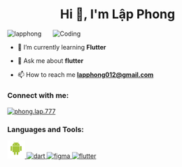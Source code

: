 <h1 align="center">Hi 👋, I'm Lập Phong</h1>
<img align="right" alt="Coding" width="400" src="https://docs.flutter.dev/assets/images/dash/dash-fainting.gif">

<p align="left"> <img src="https://komarev.com/ghpvc/?username=lapphong&label=Profile%20views&color=0e75b6&style=flat" alt="lapphong" /> </p>

- 🌱 I’m currently learning **Flutter**

- 💬 Ask me about **flutter**

- 📫 How to reach me **lapphong012@gmail.com**

<h3 align="left">Connect with me:</h3>
<p align="left">
<a href="https://fb.com/phong.lap.777" target="blank"><img align="center" src="https://raw.githubusercontent.com/rahuldkjain/github-profile-readme-generator/master/src/images/icons/Social/facebook.svg" alt="phong.lap.777" height="30" width="40" /></a>
</p>

<h3 align="left">Languages and Tools:</h3>
<p align="left"> <a href="https://developer.android.com" target="_blank" rel="noreferrer"> <img src="https://raw.githubusercontent.com/devicons/devicon/master/icons/android/android-original-wordmark.svg" alt="android" width="40" height="40"/> </a> <a href="https://dart.dev" target="_blank" rel="noreferrer"> <img src="https://www.vectorlogo.zone/logos/dartlang/dartlang-icon.svg" alt="dart" width="40" height="40"/> </a> <a href="https://www.figma.com/" target="_blank" rel="noreferrer"> <img src="https://www.vectorlogo.zone/logos/figma/figma-icon.svg" alt="figma" width="40" height="40"/> </a> <a href="https://flutter.dev" target="_blank" rel="noreferrer"> <img src="https://www.vectorlogo.zone/logos/flutterio/flutterio-icon.svg" alt="flutter" width="40" height="40"/> </a> </p>

<!-- <p><img align="left" src="https://github-readme-stats.vercel.app/api/top-langs?username=lapphong&show_icons=true&locale=en&layout=compact&theme=tokyonight" alt="lapphong" /></p>

<p><img align="center" src="https://github-readme-stats.vercel.app/api?username=lapphong&show_icons=true&locale=en&theme=tokyonight" alt="lapphong" /></p>

<p><img align="center" src="https://github-readme-streak-stats.herokuapp.com/?user=lapphong&&theme=tokyonight" alt="lapphong" /></p> -->
